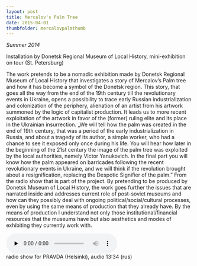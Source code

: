 ```yaml
---
layout: post
title: Mercalov's Palm Tree
date: 2015-04-01
thumbfolder: mercalovpalmthumb
---
```

*Summer 2014*

Installation by Donetsk Regional Museum of Local History, mini-exhibition on tour (St. Petersburg)

The work pretends to be a nomadic exhibition made by Donetsk Regional Museum of Local History that investigates a story of Mercalov’s Palm tree and how it has become a symbol of the Donetsk region. This story, that goes all the way from the end of the 19th century till the revolutionary events in Ukraine, opens a possibility to trace early Russian industrialization and colonization of the periphery, alienation of an artist from his artwork summoned by the logic of capitalist production. It leads us to more recent exploitation of the artwork in favor of the (former) ruling elite and its place in the Ukrainian insurrection.
„We will tell how the palm was created in the end of 19th century, that was a period of the early industrialization in Russia, and about a tragedy of its author, a simple worker, who had a chance to see it exposed only once during his life. You will hear how later in the beginning of the 21st century the image of the palm tree was exploited by the local authorities, namely Victor Yanukovich. In the final part you will know how the palm appeared on barricades following the recent revolutionary events in Ukraine, and we will think if the revolution brought about a resignification, replacing the Despotic Signifier of the palm.”
From the radio show that is part of the project.
By pretending to be produced by Donetsk Museum of Local History, the work goes further the issues that are narrated inside and addresses current role of post-soviet museums and how can they possibly deal with ongoing political/social/cultural processes, even by using the same means of production that they already have. By the means of production I understand not only those institutional/financial resources that the museums have but also aesthetics and modes of exhibiting they currently work with.

<audio class="audio" src="/images/mercalovpalm/mercalov_background_196.mp3" preload="none" controls></audio>    
radio show for PRAVDA (Helsinki), audio 13:34 (rus)
